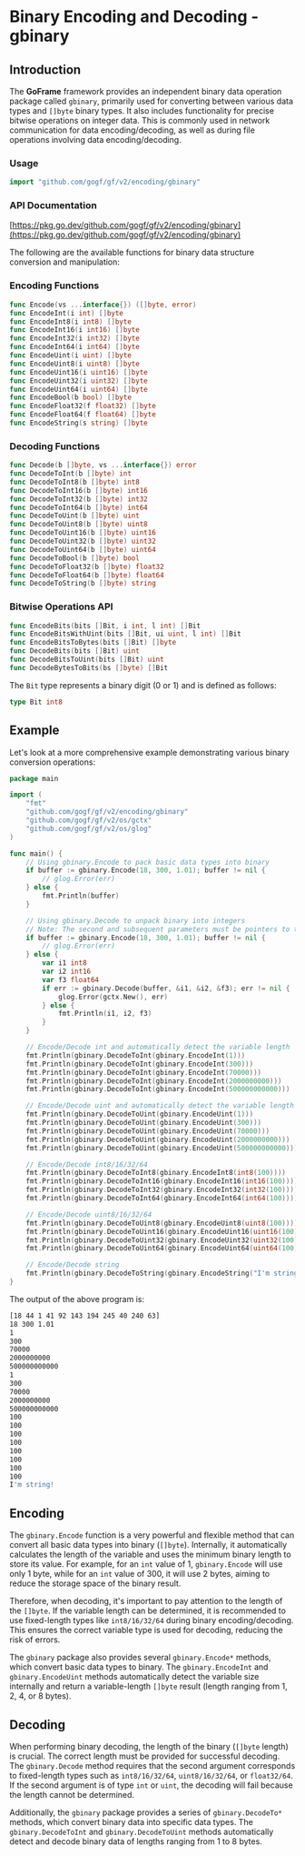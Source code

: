 # Binary Encoding and Decoding - gbinary

## Introduction

The **GoFrame** framework provides an independent binary data operation package called `gbinary`, primarily used for converting between various data types and `[]byte` binary types. It also includes functionality for precise bitwise operations on integer data. This is commonly used in network communication for data encoding/decoding, as well as during file operations involving data encoding/decoding.

### Usage

```go
import "github.com/gogf/gf/v2/encoding/gbinary"
```

### API Documentation

[https://pkg.go.dev/github.com/gogf/gf/v2/encoding/gbinary](https://pkg.go.dev/github.com/gogf/gf/v2/encoding/gbinary)

The following are the available functions for binary data structure conversion and manipulation:

### Encoding Functions

```go
func Encode(vs ...interface{}) ([]byte, error)
func EncodeInt(i int) []byte
func EncodeInt8(i int8) []byte
func EncodeInt16(i int16) []byte
func EncodeInt32(i int32) []byte
func EncodeInt64(i int64) []byte
func EncodeUint(i uint) []byte
func EncodeUint8(i uint8) []byte
func EncodeUint16(i uint16) []byte
func EncodeUint32(i uint32) []byte
func EncodeUint64(i uint64) []byte
func EncodeBool(b bool) []byte
func EncodeFloat32(f float32) []byte
func EncodeFloat64(f float64) []byte
func EncodeString(s string) []byte
```

### Decoding Functions

```go
func Decode(b []byte, vs ...interface{}) error
func DecodeToInt(b []byte) int
func DecodeToInt8(b []byte) int8
func DecodeToInt16(b []byte) int16
func DecodeToInt32(b []byte) int32
func DecodeToInt64(b []byte) int64
func DecodeToUint(b []byte) uint
func DecodeToUint8(b []byte) uint8
func DecodeToUint16(b []byte) uint16
func DecodeToUint32(b []byte) uint32
func DecodeToUint64(b []byte) uint64
func DecodeToBool(b []byte) bool
func DecodeToFloat32(b []byte) float32
func DecodeToFloat64(b []byte) float64
func DecodeToString(b []byte) string
```

### Bitwise Operations API

```go
func EncodeBits(bits []Bit, i int, l int) []Bit
func EncodeBitsWithUint(bits []Bit, ui uint, l int) []Bit
func EncodeBitsToBytes(bits []Bit) []byte
func DecodeBits(bits []Bit) uint
func DecodeBitsToUint(bits []Bit) uint
func DecodeBytesToBits(bs []byte) []Bit
```

The `Bit` type represents a binary digit (0 or 1) and is defined as follows:

```go
type Bit int8
```

## Example

Let's look at a more comprehensive example demonstrating various binary conversion operations:

```go
package main

import (
    "fmt"
    "github.com/gogf/gf/v2/encoding/gbinary"
    "github.com/gogf/gf/v2/os/gctx"
    "github.com/gogf/gf/v2/os/glog"
)

func main() {
    // Using gbinary.Encode to pack basic data types into binary
    if buffer := gbinary.Encode(18, 300, 1.01); buffer != nil {
        // glog.Error(err)
    } else {
        fmt.Println(buffer)
    }

    // Using gbinary.Decode to unpack binary into integers
    // Note: The second and subsequent parameters must be pointers to the specific integer types (e.g., int8/16/32/64, uint8/16/32/64, float32/64)
    if buffer := gbinary.Encode(18, 300, 1.01); buffer != nil {
        // glog.Error(err)
    } else {
        var i1 int8
        var i2 int16
        var f3 float64
        if err := gbinary.Decode(buffer, &i1, &i2, &f3); err != nil {
            glog.Error(gctx.New(), err)
        } else {
            fmt.Println(i1, i2, f3)
        }
    }

    // Encode/Decode int and automatically detect the variable length
    fmt.Println(gbinary.DecodeToInt(gbinary.EncodeInt(1)))
    fmt.Println(gbinary.DecodeToInt(gbinary.EncodeInt(300)))
    fmt.Println(gbinary.DecodeToInt(gbinary.EncodeInt(70000)))
    fmt.Println(gbinary.DecodeToInt(gbinary.EncodeInt(2000000000)))
    fmt.Println(gbinary.DecodeToInt(gbinary.EncodeInt(500000000000)))

    // Encode/Decode uint and automatically detect the variable length
    fmt.Println(gbinary.DecodeToUint(gbinary.EncodeUint(1)))
    fmt.Println(gbinary.DecodeToUint(gbinary.EncodeUint(300)))
    fmt.Println(gbinary.DecodeToUint(gbinary.EncodeUint(70000)))
    fmt.Println(gbinary.DecodeToUint(gbinary.EncodeUint(2000000000)))
    fmt.Println(gbinary.DecodeToUint(gbinary.EncodeUint(500000000000)))

    // Encode/Decode int8/16/32/64
    fmt.Println(gbinary.DecodeToInt8(gbinary.EncodeInt8(int8(100))))
    fmt.Println(gbinary.DecodeToInt16(gbinary.EncodeInt16(int16(100))))
    fmt.Println(gbinary.DecodeToInt32(gbinary.EncodeInt32(int32(100))))
    fmt.Println(gbinary.DecodeToInt64(gbinary.EncodeInt64(int64(100))))

    // Encode/Decode uint8/16/32/64
    fmt.Println(gbinary.DecodeToUint8(gbinary.EncodeUint8(uint8(100))))
    fmt.Println(gbinary.DecodeToUint16(gbinary.EncodeUint16(uint16(100))))
    fmt.Println(gbinary.DecodeToUint32(gbinary.EncodeUint32(uint32(100))))
    fmt.Println(gbinary.DecodeToUint64(gbinary.EncodeUint64(uint64(100))))

    // Encode/Decode string
    fmt.Println(gbinary.DecodeToString(gbinary.EncodeString("I'm string!")))
}
```

The output of the above program is:

```bash
[18 44 1 41 92 143 194 245 40 240 63]
18 300 1.01
1
300
70000
2000000000
500000000000
1
300
70000
2000000000
500000000000
100
100
100
100
100
100
100
100
I'm string!
```

## Encoding

The `gbinary.Encode` function is a very powerful and flexible method that can convert all basic data types into binary (`[]byte`). Internally, it automatically calculates the length of the variable and uses the minimum binary length to store its value. For example, for an `int` value of 1, `gbinary.Encode` will use only 1 byte, while for an `int` value of 300, it will use 2 bytes, aiming to reduce the storage space of the binary result.

Therefore, when decoding, it's important to pay attention to the length of the `[]byte`. If the variable length can be determined, it is recommended to use fixed-length types like `int8/16/32/64` during binary encoding/decoding. This ensures the correct variable type is used for decoding, reducing the risk of errors.

The `gbinary` package also provides several `gbinary.Encode*` methods, which convert basic data types to binary. The `gbinary.EncodeInt` and `gbinary.EncodeUint` methods automatically detect the variable size internally and return a variable-length `[]byte` result (length ranging from 1, 2, 4, or 8 bytes).

## Decoding

When performing binary decoding, the length of the binary (`[]byte` length) is crucial. The correct length must be provided for successful decoding. The `gbinary.Decode` method requires that the second argument corresponds to fixed-length types such as `int8/16/32/64`, `uint8/16/32/64`, or `float32/64`. If the second argument is of type `int` or `uint`, the decoding will fail because the length cannot be determined.

Additionally, the `gbinary` package provides a series of `gbinary.DecodeTo*` methods, which convert binary data into specific data types. The `gbinary.DecodeToInt` and `gbinary.DecodeToUint` methods automatically detect and decode binary data of lengths ranging from 1 to 8 bytes.
